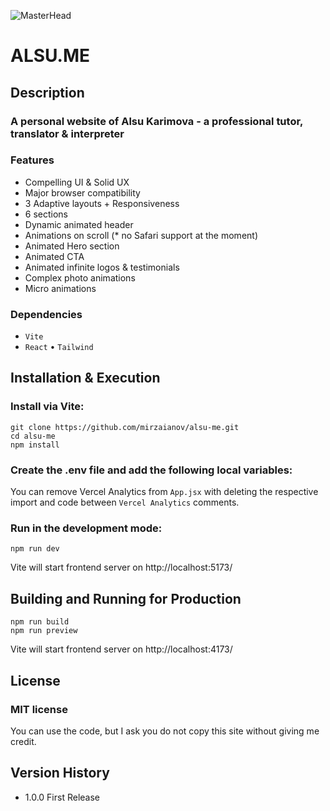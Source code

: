 ![MasterHead](./head.gif)

# ALSU.ME

## Description

### A personal website of Alsu Karimova - a professional tutor, translator & interpreter

### Features

- Compelling UI & Solid UX
- Major browser compatibility
- 3 Adaptive layouts + Responsiveness
- 6 sections
- Dynamic animated header
- Animations on scroll (\* no Safari support at the moment)
- Animated Hero section
- Animated CTA
- Animated infinite logos & testimonials
- Complex photo animations
- Micro animations

### Dependencies

- `Vite`
- `React` • `Tailwind`

## Installation & Execution

### Install via Vite:

    git clone https://github.com/mirzaianov/alsu-me.git
    cd alsu-me
    npm install

### Create the .env file and add the following local variables:

You can remove Vercel Analytics from `App.jsx` with deleting the respective import and code between `Vercel Analytics` comments.

### Run in the development mode:

    npm run dev

Vite will start frontend server on http://localhost:5173/

## Building and Running for Production

    npm run build
    npm run preview

Vite will start frontend server on http://localhost:4173/

## License

### MIT license

You can use the code, but I ask you do not copy this site without giving me credit.

## Version History

- 1.0.0 First Release
